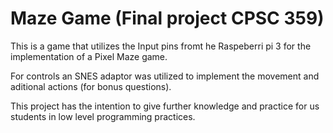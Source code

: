 # Maze Game (Final project CPSC 359)

This is a game that utilizes the Input pins fromt he Raspeberri pi 3 for the implementation of a Pixel Maze game.

For controls an SNES adaptor was utilized to implement the movement and aditional actions (for bonus questions).

This project has the intention to give further knowledge and practice for us students in low level programming practices.
